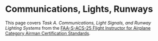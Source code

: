 # Communications, Lights, Runways

This page covers *Task A. Communications, Light Signals, and Runway Lighting Systems* from the [FAA-S-ACS-25 Flight Instructor for Airplane Category Airman Certification Standards](https://www.faa.gov/training_testing/testing/acs/cfi_airplane_acs_25.pdf).

<!--@include: ./docs/src/includes/airport-operations/obtaining-radio-frequencies.md | shift:1-->

